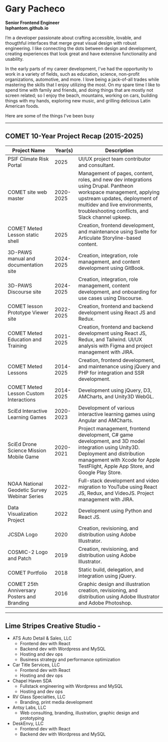 # Gary Pacheco
**Senior Frontend Engineer**\
**lsphantom.github.io**

I’m a developer passionate about crafting accessible, lovable, and thougthful interfaces that merge great visual design with robust engineering. I like connecting the dots between design and development, creating experiences that look great and have extensive functionality and usability.

In the early parts of my career development, I've had the opportunity to work in a variety of fields, such as education, science, non-profit organizations, automotive, and more. 
I love being a jack-of-all trades while mastering the skills that I enjoy utilizing the most.
On my spare time I like to spend time with family and friends, and doing things that are mostly not screen related; so I enjoy the beach, mountains, working on cars, building things with my hands, exploring new music, and grilling delicious Latin American foods.

Here are some of the things I've been busy

---
## COMET 10-Year Project Recap (2015-2025)
| Project Name                                   | Year(s)       | Description                                                                                          |
|-----------------------------------------------|---------------|------------------------------------------------------------------------------------------------------|
| PSIF Climate Risk Portal                      | 2025          | UI/UX project team contributor and consultant.                                                      |
| COMET site web master                         | 2020-2025     | Management of pages, content, roles, and new dev integrations using Drupal. Pantheon workspace management, applying upstream updates, deployment of multidev and live environments, troubleshooting conflicts, and Slack channel upkeep. |
| COMET Meted Lesson static shell               | 2025          | Creation, frontend development, and maintenance using Svelte for Articulate Storyline-based content. |
| 3D-PAWS manual and documentation site         | 2024-2025     | Creation, integration, role management, and content development using GitBook.                      |
| 3D-PAWS Discourse site                        | 2024-2025     | Creation, integration, role management, content development, and onboarding for use cases using Discourse. |
| COMET lesson Prototype Viewer site            | 2022-2025     | Creation, frontend and backend development using React JS and Redux.                                |
| COMET Meted Education and Training            | 2021-2025     | Creation, frontend and backend development using React JS, Redux, and Tailwind. UI/UX analysis with Figma and project management with JIRA. |
| COMET Meted Lessons                           | 2014-2025     | Creation, frontend development, and maintenance using jQuery and PHP for integration and SSR development. |
| COMET Meted Lesson Custom Interactions        | 2014-2025     | Development using jQuery, D3, AMCharts, and Unity3D WebGL.                                          |
| SciEd Interactive Learning Games              | 2020-2023     | Development of various interactive learning games using Angular and AMCharts.                       |
| SciEd Drone Science Mission Mobile Game       | 2020-2021     | Project management, frontend development, C# game development, and 3D model integration using Unity3D. Deployment and distribution management with Xcode for Apple TestFlight, Apple App Store, and Google Play Store. |
| NOAA National Geodetic Survey Webinar Series  | 2022-2025     | Full-stack development and video migration to YouTube using React JS, Redux, and VideoJS. Project management with JIRA. |
| Data Visualization Project                    | 2022          | Development using Python and React JS.                                                              |
| JCSDA Logo                                    | 2020          | Creation, revisioning, and distribution using Adobe Illustrator.                                    |
| COSMIC-2 Logo and Patch                       | 2019          | Creation, revisioning, and distribution using Adobe Illustrator.                                    |
| COMET Portfolio                               | 2018          | Static build, delegation, and integration using jQuery.                                             |
| COMET 25th Anniversary Posters and Branding   | 2016             | Graphic design and illustration creation, revisioning, and distribution using Adobe Illustrator and Adobe Photoshop. |

---

## Lime Stripes Creative Studio - 
- ATS Auto Detail & Sales, LLC
  - Frontend dev with React
  - Backend dev with Wordpress and MySQL
  - Hosting and dev ops
  - Business strategy and performance optimization
- Car Title Services, LLC
  -  Frontend dev with React
  -  Hosting and dev ops
- Chapel Haven SDA
  - Fullstack engineering with Wordpress and MySQL
  - Hosting and dev ops
- RV Glass Specialties, LLC
  - Branding, print media development
- Antsy Labs, LLC
  - Web consulting, branding, illustration, graphic design and prototyping
- DeskEnvy, LLC
  - Frontend dev with React
  - Backend dev with Wordpress and MySQL
